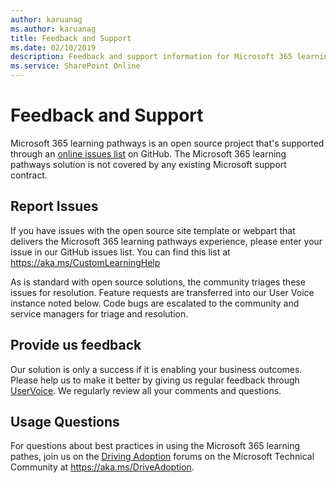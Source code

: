 ```yaml
---
author: karuanag
ms.author: karuanag
title: Feedback and Support
ms.date: 02/10/2019
description: Feedback and support information for Microsoft 365 learning pathways
ms.service: SharePoint Online
---
```


# Feedback and Support

Microsoft 365 learning pathways is an open source project that's supported through an [online issues list](https://aka.ms/CustomLearningHelp) on GitHub. The Microsoft 365 learning pathways solution is not covered by any existing Microsoft support contract.  

## Report Issues

If you have issues with the open source site template or webpart that delivers the Microsoft 365 learning pathways experience, please enter your issue in our GitHub issues list.  You can find this list at https://aka.ms/CustomLearningHelp  

As is standard with open source solutions, the community triages these issues for resolution. Feature requests are transferred into our User Voice instance noted below. Code bugs are escalated to the community and service managers for triage and resolution.  

## Provide us feedback

Our solution is only a success if it is enabling your business outcomes.  Please help us to make it better by giving us regular feedback through  [UserVoice](https://go.microsoft.com/fwlink/?linkid=2109552).  We regularly review all your comments and questions. 

## Usage Questions

For questions about best practices in using the Microsoft 365 learning pathes, join us on the [Driving Adoption](https://aka.ms/DriveAdoption) forums on the Microsoft Technical Community at https://aka.ms/DriveAdoption. 

